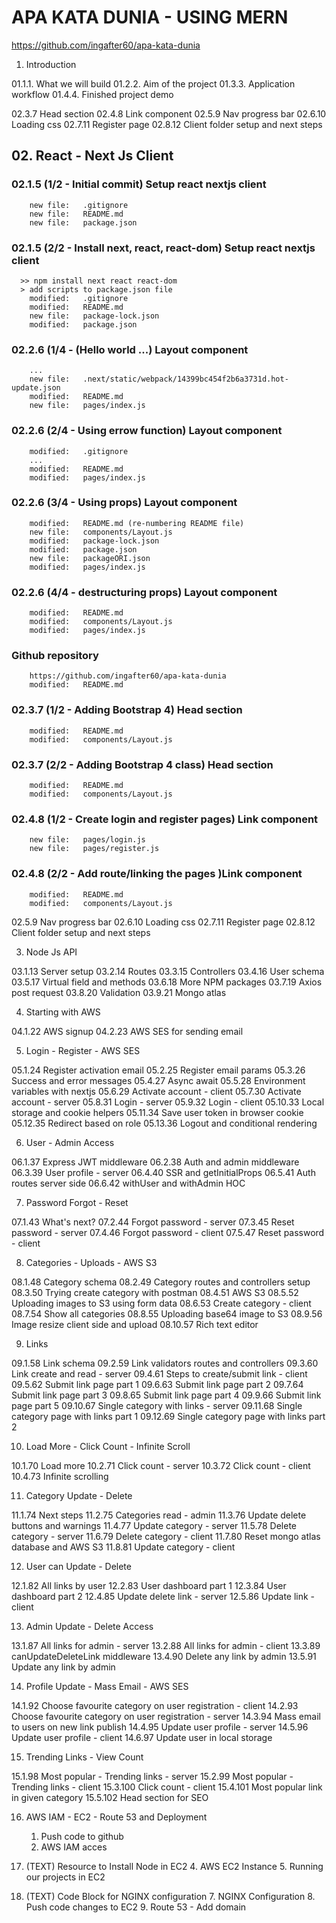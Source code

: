 # APA KATA DUNIA - USING MERN

https://github.com/ingafter60/apa-kata-dunia

1.  Introduction

01.1.1. What we will build
01.2.2. Aim of the project
01.3.3. Application workflow
01.4.4. Finished project demo

02.3.7 Head section
02.4.8 Link component
02.5.9 Nav progress bar
02.6.10 Loading css
02.7.11 Register page
02.8.12 Client folder setup and next steps

## 02. React - Next Js Client

### 02.1.5 (1/2 - Initial commit) Setup react nextjs client

        new file:   .gitignore
        new file:   README.md
        new file:   package.json

### 02.1.5 (2/2 - Install next, react, react-dom) Setup react nextjs client

      >> npm install next react react-dom
      > add scripts to package.json file
        modified:   .gitignore
        modified:   README.md
        new file:   package-lock.json
        modified:   package.json

### 02.2.6 (1/4 - (Hello world ...) Layout component

        ...
        new file:   .next/static/webpack/14399bc454f2b6a3731d.hot-update.json
        modified:   README.md
        new file:   pages/index.js

### 02.2.6 (2/4 - Using errow function) Layout component

        modified:   .gitignore
        ...
        modified:   README.md
        modified:   pages/index.js

### 02.2.6 (3/4 - Using props) Layout component

        modified:   README.md (re-numbering README file)
        new file:   components/Layout.js
        modified:   package-lock.json
        modified:   package.json
        new file:   packageORI.json
        modified:   pages/index.js

### 02.2.6 (4/4 - destructuring props) Layout component

        modified:   README.md
        modified:   components/Layout.js
        modified:   pages/index.js

### Github repository

        https://github.com/ingafter60/apa-kata-dunia
        modified:   README.md

### 02.3.7 (1/2 - Adding Bootstrap 4) Head section

        modified:   README.md
        modified:   components/Layout.js

### 02.3.7 (2/2 - Adding Bootstrap 4 class) Head section

        modified:   README.md
        modified:   components/Layout.js

### 02.4.8 (1/2 - Create login and register pages) Link component

        new file:   pages/login.js
        new file:   pages/register.js

### 02.4.8 (2/2 - Add route/linking the pages )Link component

        modified:   README.md
        modified:   components/Layout.js

02.5.9 Nav progress bar
02.6.10 Loading css
02.7.11 Register page
02.8.12 Client folder setup and next steps

3.  Node Js API

03.1.13 Server setup
03.2.14 Routes
03.3.15 Controllers
03.4.16 User schema
03.5.17 Virtual field and methods
03.6.18 More NPM packages
03.7.19 Axios post request
03.8.20 Validation
03.9.21 Mongo atlas

4.  Starting with AWS

04.1.22 AWS signup
04.2.23 AWS SES for sending email

5.  Login - Register - AWS SES

05.1.24 Register activation email
05.2.25 Register email params
05.3.26 Success and error messages
05.4.27 Async await
05.5.28 Environment variables with nextjs
05.6.29 Activate account - client
05.7.30 Activate account - server
05.8.31 Login - server
05.9.32 Login - client
05.10.33 Local storage and cookie helpers
05.11.34 Save user token in browser cookie
05.12.35 Redirect based on role
05.13.36 Logout and conditional rendering

6.  User - Admin Access

06.1.37 Express JWT middleware
06.2.38 Auth and admin middleware
06.3.39 User profile - server
06.4.40 SSR and getInitialProps
06.5.41 Auth routes server side
06.6.42 withUser and withAdmin HOC

7.  Password Forgot - Reset

07.1.43 What's next?
07.2.44 Forgot password - server
07.3.45 Reset password - server
07.4.46 Forgot password - client
07.5.47 Reset password - client

8.  Categories - Uploads - AWS S3

08.1.48 Category schema
08.2.49 Category routes and controllers setup
08.3.50 Trying create category with postman
08.4.51 AWS S3
08.5.52 Uploading images to S3 using form data
08.6.53 Create category - client
08.7.54 Show all categories
08.8.55 Uploading base64 image to S3
08.9.56 Image resize client side and upload
08.10.57 Rich text editor

9.  Links

09.1.58 Link schema
09.2.59 Link validators routes and controllers
09.3.60 Link create and read - server
09.4.61 Steps to create/submit link - client
09.5.62 Submit link page part 1
09.6.63 Submit link page part 2
09.7.64 Submit link page part 3
09.8.65 Submit link page part 4
09.9.66 Submit link page part 5
09.10.67 Single category with links - server
09.11.68 Single category page with links part 1
09.12.69 Single category page with links part 2

10. Load More - Click Count - Infinite Scroll

10.1.70 Load more
10.2.71 Click count - server
10.3.72 Click count - client
10.4.73 Infinite scrolling

11. Category Update - Delete

11.1.74 Next steps
11.2.75 Categories read - admin
11.3.76 Update delete buttons and warnings
11.4.77 Update category - server
11.5.78 Delete category - server
11.6.79 Delete category - client
11.7.80 Reset mongo atlas database and AWS S3
11.8.81 Update category - client

12. User can Update - Delete

12.1.82 All links by user
12.2.83 User dashboard part 1
12.3.84 User dashboard part 2
12.4.85 Update delete link - server
12.5.86 Update link - client

13. Admin Update - Delete Access

13.1.87 All links for admin - server
13.2.88 All links for admin - client
13.3.89 canUpdateDeleteLink middleware
13.4.90 Delete any link by admin
13.5.91 Update any link by admin

14. Profile Update - Mass Email - AWS SES

14.1.92 Choose favourite category on user registration - client
14.2.93 Choose favourite category on user registration - server
14.3.94 Mass email to users on new link publish
14.4.95 Update user profile - server
14.5.96 Update user profile - client
14.6.97 Update user in local storage

15. Trending Links - View Count

15.1.98 Most popular - Trending links - server
15.2.99 Most popular - Trending links - client
15.3.100 Click count - client
15.4.101 Most popular link in given category
15.5.102 Head section for SEO

16. AWS IAM - EC2 - Route 53 and Deployment

    1. Push code to github
    2. AWS IAM acces

17. (TEXT) Resource to Install Node in EC2 4. AWS EC2 Instance 5. Running our projects in EC2
18. (TEXT) Code Block for NGINX configuration 7. NGINX Configuration 8. Push code changes to EC2 9. Route 53 - Add domain
